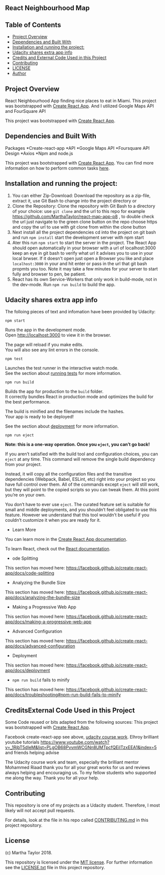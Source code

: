 ## React Neighbourhood Map

## Table of Contents

- [Project Overview](#ProjectOverview)
- [Dependencies and Built With](#DependenciesAndBuiltWith)
- [Installation and running the project:](#InstallationAndRunningTheProject:)
- [Udacity shares extra app info](#UdacitySharesExtraAppInfo)
- [Credits and External Code Used in this Project](#ExternalCodeUsedinthisProject)
- [Contributing](#contributing)
- [LICENSE](#LICENSE)
- [Author](#Author)

## Project Overview

React Neighbourhood App finding nice places to eat in Miami. This project was bootstrapped with [Create React App](https://github.com/facebook/create-react-app). And I utilized Google Maps API and FourSquare API


This project was bootstrapped with [Create React App](https://github.com/facebook/create-react-app).

## Dependencies and Built With
Packages
*Create-react-app
*API
*Google Maps API
*Foursquare API
Design
*Axios 
*Npm and node.js

This project was bootstrapped with [Create React App](https://github.com/facebookincubator/create-react-app). You can find more information on how to perform common tasks [here](https://github.com/facebookincubator/create-react-app/blob/master/packages/react-scripts/template/README.md).

## Installation and running the project:

1. You can either Zip-Download: Download the repository as a zip-file, extract it, use Git Bash to change into the project directory or
2. Clone the Repository: Clone the repository with Git Bash to a directory of your choice: use ```git clone``` and the url to this repo for example https://github.com/MarthaTaylor/react-map-app-p8 , to double check the url just navigate to the green clone button on the repo choose https and copy the url to use with git clone from within the clone button
3. Next install all the project dependencies cd into the project on git bash and run ```npm install```
start the development server with npm start
4. Ater this run ```npm start``` to start the server in the project. The React App should open automatically in your browser with a url of localhost:3000 keep an eye in git bash to verify what url it advises you to use in your local brwser. If it doesn't open just open a Browser you like and place ```localhost:3000``` in your and hit enter or pass in the url that git bash propmts you too. Note it may take a few minutes for your server to start fully and browser to pen, be patient.
5. React has its own Service-Workers that only work in build-mode, not in the dev-mode. Run ```npm run build``` to build the app.



## Udacity shares extra app info

The folloing pieces of text and infomation have been provided by Udacity:

```npm start```

Runs the app in the development mode.<br>
Open [http://localhost:3000](http://localhost:3000) to view it in the browser.

The page will reload if you make edits.<br>
You will also see any lint errors in the console.

```npm test```

Launches the test runner in the interactive watch mode.<br>
See the section about [running tests](https://facebook.github.io/create-react-app/docs/running-tests) for more information.

```npm run build```

Builds the app for production to the `build` folder.<br>
It correctly bundles React in production mode and optimizes the build for the best performance.

The build is minified and the filenames include the hashes.<br>
Your app is ready to be deployed!

See the section about [deployment](https://facebook.github.io/create-react-app/docs/deployment) for more information.

```npm run eject```

**Note: this is a one-way operation. Once you `eject`, you can’t go back!**

If you aren’t satisfied with the build tool and configuration choices, you can `eject` at any time. This command will remove the single build dependency from your project.

Instead, it will copy all the configuration files and the transitive dependencies (Webpack, Babel, ESLint, etc) right into your project so you have full control over them. All of the commands except `eject` will still work, but they will point to the copied scripts so you can tweak them. At this point you’re on your own.

You don’t have to ever use `eject`. The curated feature set is suitable for small and middle deployments, and you shouldn’t feel obligated to use this feature. However we understand that this tool wouldn’t be useful if you couldn’t customize it when you are ready for it.

* Learn More

You can learn more in the [Create React App documentation](https://facebook.github.io/create-react-app/docs/getting-started).

To learn React, check out the [React documentation](https://reactjs.org/).

* ode Splitting

This section has moved here: https://facebook.github.io/create-react-app/docs/code-splitting

* Analyzing the Bundle Size

This section has moved here: https://facebook.github.io/create-react-app/docs/analyzing-the-bundle-size

* Making a Progressive Web App

This section has moved here: https://facebook.github.io/create-react-app/docs/making-a-progressive-web-app

* Advanced Configuration

This section has moved here: https://facebook.github.io/create-react-app/docs/advanced-configuration

* Deployment

This section has moved here: https://facebook.github.io/create-react-app/docs/deployment

* `npm run build` fails to minify

This section has moved here: https://facebook.github.io/create-react-app/docs/troubleshooting#npm-run-build-fails-to-minify

## CreditsExternal Code Used in this Project

Some Code reused or bits adapted from the following sources:
This project was bootstrapped with [Create React App](https://github.com/facebookincubator/create-react-app).

Facebook create-react-app see above, [udacity course work](www.uadacity.com).
Elhroy brilliant youtube tutorials https://www.youtube.com/watch?v=_1RjbT5dIeM&list=PLgOB68PvvmWCGNn8UMTpcfQEiITzxEEA1&index=5 and friends helping advise 

The Udacity course work and team, especially the brilliant mentor Mohammed Riaad thank you for all your great works for us and reviews always helping and encouraging us. To my fellow students who supported me along the way. Thank you for all your help. 

## Contributing

This repository is one of my projects as a Udacity student. Therefore, I most likely will not accept pull requests. 

For details, look at the file in his repo called [CONTRIBUTING.md](CONTRIBUTING.md) in this project repository.

## License

(c) Martha Taylor 2018.

This repository is licensed under the [MIT license](https://choosealicense.com/licenses/mit/#). For further information see the [LICENSE.txt](LICENSE.txt) file in this project repository.
